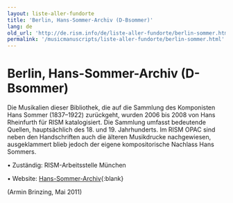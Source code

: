 ```yaml
---
layout: liste-aller-fundorte
title: 'Berlin, Hans-Sommer-Archiv (D-Bsommer)'
lang: de
old_url: 'http://de.rism.info/de/liste-aller-fundorte/berlin-sommer.html'
permalink: '/musicmanuscripts/liste-aller-fundorte/berlin-sommer.html'
---
```



# Berlin, Hans-Sommer-Archiv (D-Bsommer) 

Die Musikalien dieser Bibliothek, die auf die Sammlung des Komponisten Hans Sommer (1837–1922) zurückgeht, wurden 2006 bis 2008 von Hans Rheinfurth für RISM katalogisiert. Die Sammlung umfasst bedeutende Quellen, hauptsächlich des 18. und 19. Jahrhunderts. Im RISM OPAC sind neben den Handschriften auch die älteren Musikdrucke nachgewiesen, ausgeklammert blieb jedoch der eigene kompositorische Nachlass Hans Sommers.

• Zuständig: RISM-Arbeitsstelle München

• Website: [Hans-Sommer-Archiv](http://www.hans-sommer.de/index.html "Öffnet externen Link in neuem Fenster"){:blank}

(Armin Brinzing, Mai 2011)

